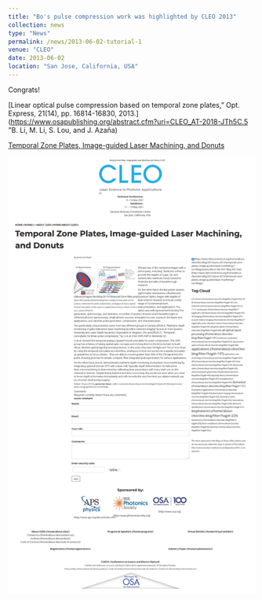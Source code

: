 ```yaml
---
title: "Bo's pulse compression work was highlighted by CLEO 2013"
collection: news
type: "News"
permalink: /news/2013-06-02-tutorial-1
venue: "CLEO"
date: 2013-06-02
location: "San Jose, California, USA"
---
```


Congrats!


[Linear optical pulse compression based on temporal zone plates,” Opt. Express, 21(14), pp. 16814-16830, 2013.](https://www.osapublishing.org/abstract.cfm?uri=CLEO_AT-2018-JTh5C.5 "B. Li, M. Li, S. Lou, and J. Azaña)

[Temporal Zone Plates, Image-guided Laser Machining, and Donuts](https://www.cleoconference.org/home/about-cleo/cleo-blog/2013/june-2013/temporal-zone-plates,-image-guided-laser-machining/)

<img src='/images/News-2013-06-02.jpg'>
